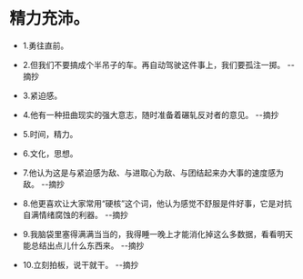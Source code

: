 # 精力充沛。

- 1.勇往直前。

- 2.但我们不要搞成个半吊子的车。再自动驾驶这件事上，我们要孤注一掷。 --摘抄

- 3.紧迫感。

- 4.他有一种扭曲现实的强大意志，随时准备着碾轧反对者的意见。 --摘抄

- 5.时间，精力。

- 6.文化，思想。

- 7.他认为这是与紧迫感为敌、与进取心为敌、与团结起来办大事的速度感为敌。 --摘抄

- 8.他更喜欢让大家常用“硬核”这个词，他认为感觉不舒服是件好事，它是对抗自满情绪腐蚀的利器。 --摘抄

- 9.我脑袋里塞得满满当当的，我得睡一晚上才能消化掉这么多数据，看看明天能总结出点儿什么东西来。 --摘抄

- 10.立刻拍板，说干就干。 --摘抄
